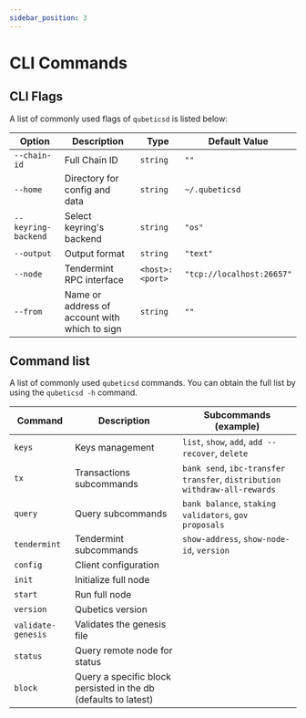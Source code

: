 ```yaml
---
sidebar_position: 3
---
```


# CLI Commands

## CLI Flags

A list of commonly used flags of `qubeticsd` is listed below:

| Option              | Description                                   | Type            | Default Value             |
| ------------------- | --------------------------------------------- | --------------- | ------------------------- |
| `--chain-id`        | Full Chain ID                                 | `string`        | `""`                      |
| `--home`            | Directory for config and data                 | `string`        | `~/.qubeticsd`               |
| `--keyring-backend` | Select keyring's backend                      | `string`        | `"os"`                    |
| `--output`          | Output format                                 | `string`        | `"text"`                  |
| `--node`            | Tendermint RPC interface                      | `<host>:<port>` | `"tcp://localhost:26657"` |
| `--from`            | Name or address of account with which to sign | `string`        | `""`                      |

## Command list

A list of commonly used `qubeticsd` commands. You can obtain the full list by using the `qubeticsd -h` command.

| Command            | Description                                                     | Subcommands (example)                                                     |
| ------------------ | --------------------------------------------------------------- | ------------------------------------------------------------------------- |
| `keys`             | Keys management                                                 | `list`, `show`, `add`, `add --recover`, `delete`                          |
| `tx`               | Transactions subcommands                                        | `bank send`, `ibc-transfer transfer`, `distribution withdraw-all-rewards` |
| `query`            | Query subcommands                                               | `bank balance`, `staking validators`, `gov proposals`                     |
| `tendermint`       | Tendermint subcommands                                          | `show-address`, `show-node-id`, `version`                                 |
| `config`           | Client configuration                                            |                                                                           |
| `init`             | Initialize full node                                            |                                                                           |
| `start`            | Run full node                                                   |                                                                           |
| `version`          | Qubetics version                                                   |                                                                           |
| `validate-genesis` | Validates the genesis file                                      |                                                                           |
| `status`           | Query remote node for status                                    |                                                                           |
| `block`            | Query a specific block persisted in the db (defaults to latest) |                                                                           |
